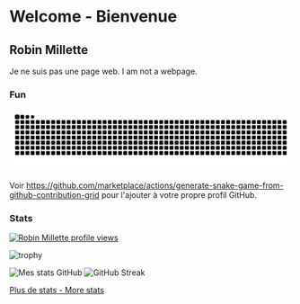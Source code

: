 # Welcome - Bienvenue

## Robin Millette

Je ne suis pas une page web. I am not a webpage.

### Fun

<p align="center">
  <picture>
    <source media="(prefers-color-scheme: dark)" srcset="https://raw.githubusercontent.com/millette/millette/snake-output/github-contribution-grid-snake-dark.svg"/>
    <source media="(prefers-color-scheme: light)" srcset="https://raw.githubusercontent.com/millette/millette/snake-output/github-contribution-grid-snake.svg"/>
    <img alt="github contribution grid snake animation" src="https://raw.githubusercontent.com/millette/millette/snake-output/github-contribution-grid-snake.svg"/>
  </picture>
</p>

Voir <https://github.com/marketplace/actions/generate-snake-game-from-github-contribution-grid> pour l'ajouter à votre propre profil GitHub.

### Stats

[![Robin Millette profile views](https://u8views.com/api/v1/github/profiles/50741/views/day-week-month-total-count.svg)](https://u8views.com/github/millette)

![trophy](https://github-profile-trophy.vercel.app/?username=millette&theme=onedark)

![Mes stats GitHub](https://github-readme-stats.vercel.app/api?username=millette) ![GitHub Streak](https://github-readme-streak-stats.herokuapp.com?user=millette&theme=submarine-flowers&locale=fr&date_format=j%20M%5B%20Y%5D)

<!--
![GitHub Streak](https://github-readme-streak-stats.herokuapp.com?user=millette&theme=submarine-flowers&locale=fr&date_format=n%2Fj%5B%2FY%5D)
-->

[Plus de stats - More stats](https://metrics.lecoq.io/insights/millette)
